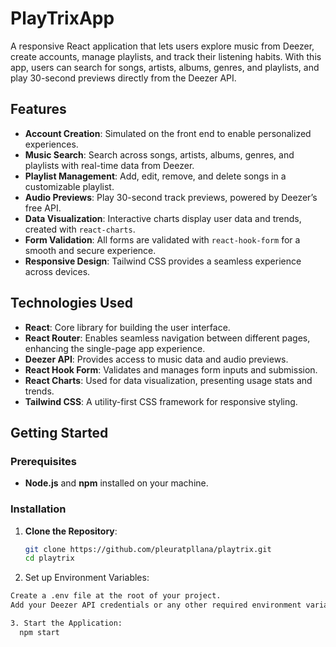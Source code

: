 # PlayTrixApp

A responsive React application that lets users explore music from Deezer, create accounts, manage playlists, and track their listening habits. With this app, users can search for songs, artists, albums, genres, and playlists, and play 30-second previews directly from the Deezer API.

## Features

- **Account Creation**: Simulated on the front end to enable personalized experiences.
- **Music Search**: Search across songs, artists, albums, genres, and playlists with real-time data from Deezer.
- **Playlist Management**: Add, edit, remove, and delete songs in a customizable playlist.
- **Audio Previews**: Play 30-second track previews, powered by Deezer’s free API.
- **Data Visualization**: Interactive charts display user data and trends, created with `react-charts`.
- **Form Validation**: All forms are validated with `react-hook-form` for a smooth and secure experience.
- **Responsive Design**: Tailwind CSS provides a seamless experience across devices.

## Technologies Used

- **React**: Core library for building the user interface.
- **React Router**: Enables seamless navigation between different pages, enhancing the single-page app experience.
- **Deezer API**: Provides access to music data and audio previews.
- **React Hook Form**: Validates and manages form inputs and submission.
- **React Charts**: Used for data visualization, presenting usage stats and trends.
- **Tailwind CSS**: A utility-first CSS framework for responsive styling.

## Getting Started

### Prerequisites

- **Node.js** and **npm** installed on your machine.

### Installation

1. **Clone the Repository**:
   ```bash
   git clone https://github.com/pleuratpllana/playtrix.git
   cd playtrix
2. Set up Environment Variables:
 ```bash
Create a .env file at the root of your project.
Add your Deezer API credentials or any other required environment variables.

3. Start the Application:
   npm start
